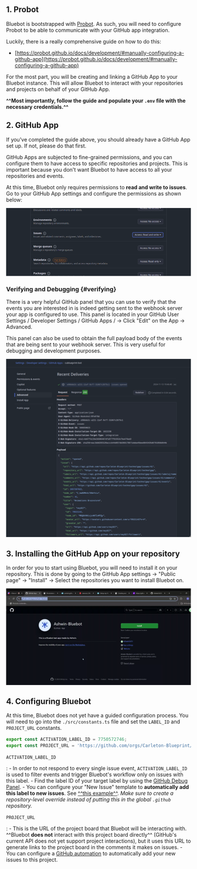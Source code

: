 ## 1. Probot

Bluebot is bootstrapped with [Probot](https://probot.github.io/). As such, you will need to configure Probot to be able to communicate with your GitHub app integration.

Luckily, there is a really comprehensive guide on how to do this:

- [https://probot.github.io/docs/development/#manually-configuring-a-github-app](https://probot.github.io/docs/development/#manually-configuring-a-github-app)

For the most part, you will be creating and linking a GitHub App to your Bluebot instance. This will allow Bluebot to interact with your repositories and projects on behalf of your GitHub App.

**^^Most importantly, follow the guide and populate your `.env` file with the necessary credentials.^^**

## 2. GitHub App

If you've completed the guide above, you should already have a GitHub App set up. If not, please do that first.

GitHub Apps are subjected to fine-grained permissions, and you can configure them to have access to specific repositories and projects. This is important because you don't want Bluebot to have access to all your repositories and events.

At this time, Bluebot only requires permissions to **read and write to issues**. Go to your GitHub App settings and configure the permissions as shown below:

![permissions_snapshot](./permissions.png)

### Verifying and Debugging {#verifying}

There is a very helpful GitHub panel that you can use to verify that the events you are interested in is indeed getting sent to the webhook server your app is configured to use. This panel is located in your GitHub User Settings / Developer Settings / GitHub Apps / → Click "Edit" on the App → Advanced.

This panel can also be used to obtain the full payload body of the events that are being sent to your webhook server. This is very useful for debugging and development purposes.

![debug](debug.png)


## 3. Installing the GitHub App on your repository

In order for you to start using Bluebot, you will need to install it on your repository. This is done by going to the GitHub App settings → "Public page" → "Install" → Select the repositories you want to install Bluebot on.

![public_page](public_page.png)

## 4. Configuring Bluebot

At this time, Bluebot does not yet have a guided configuration process. You will need to go into the `./src/constants.ts` file and set the `LABEL_ID` and `PROJECT_URL` constants.

```typescript
export const ACTIVATION_LABEL_ID = 7750572746;
export const PROJECT_URL = 'https://github.com/orgs/Carleton-Blueprint/projects/14/views/1?sliceBy%5BcolumnId%5D=Milestone';
```

`ACTIVATION_LABEL_ID`

:   - In order to not respond to every single issue event, `ACTIVATION_LABEL_ID` is used to filter events and trigger Bluebot's workflow only on issues with this label.
    - Find the label ID of your target label by using the [GitHub Debug Panel](#verifying).
    - You can configure your "New Issue" template to **automatically add this label to new issues**. See [^^this example^^](https://github.com/Carleton-Blueprint/.github/blob/main/.github/ISSUE_TEMPLATE/3-new-project.yml?plain=1). *Make sure to create a repository-level override instead of putting this in the global `.github` repository.*
    

`PROJECT_URL`

:   - This is the URL of the project board that Bluebot will be interacting with. ^^Bluebot **does not** interact with this project board directly^^ (GitHub's current API does not yet support project interactions), but it uses this URL to generate links to the project board in the comments it makes on issues.
    - You can configure a [GitHub automation](https://docs.github.com/en/issues/planning-and-tracking-with-projects/automating-your-project/adding-items-automatically) to automatically add your new issues to this project.
